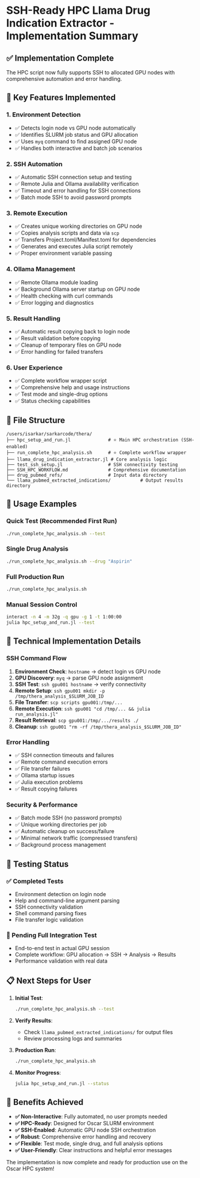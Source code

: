 # SSH-Ready HPC Llama Drug Indication Extractor - Implementation Summary

## ✅ Implementation Complete

The HPC script now fully supports SSH to allocated GPU nodes with comprehensive automation and error handling.

## 🎯 Key Features Implemented

### 1. **Environment Detection**
- ✅ Detects login node vs GPU node automatically
- ✅ Identifies SLURM job status and GPU allocation
- ✅ Uses `myq` command to find assigned GPU node
- ✅ Handles both interactive and batch job scenarios

### 2. **SSH Automation**
- ✅ Automatic SSH connection setup and testing
- ✅ Remote Julia and Ollama availability verification
- ✅ Timeout and error handling for SSH connections
- ✅ Batch mode SSH to avoid password prompts

### 3. **Remote Execution**
- ✅ Creates unique working directories on GPU node
- ✅ Copies analysis scripts and data via `scp`
- ✅ Transfers Project.toml/Manifest.toml for dependencies
- ✅ Generates and executes Julia script remotely
- ✅ Proper environment variable passing

### 4. **Ollama Management**
- ✅ Remote Ollama module loading
- ✅ Background Ollama server startup on GPU node
- ✅ Health checking with curl commands
- ✅ Error logging and diagnostics

### 5. **Result Handling**
- ✅ Automatic result copying back to login node
- ✅ Result validation before copying
- ✅ Cleanup of temporary files on GPU node
- ✅ Error handling for failed transfers

### 6. **User Experience**
- ✅ Complete workflow wrapper script
- ✅ Comprehensive help and usage instructions
- ✅ Test mode and single-drug options
- ✅ Status checking capabilities

## 📁 File Structure

```
/users/isarkar/sarkarcode/thera/
├── hpc_setup_and_run.jl              # ⭐ Main HPC orchestration (SSH-enabled)
├── run_complete_hpc_analysis.sh      # ⭐ Complete workflow wrapper
├── llama_drug_indication_extractor.jl # Core analysis logic
├── test_ssh_setup.jl                 # SSH connectivity testing
├── SSH_HPC_WORKFLOW.md               # Comprehensive documentation
├── drug_pubmed_refs/                 # Input data directory
└── llama_pubmed_extracted_indications/           # Output results directory
```

## 🚀 Usage Examples

### Quick Test (Recommended First Run)
```bash
./run_complete_hpc_analysis.sh --test
```

### Single Drug Analysis
```bash
./run_complete_hpc_analysis.sh --drug "Aspirin"
```

### Full Production Run
```bash
./run_complete_hpc_analysis.sh
```

### Manual Session Control
```bash
interact -n 4 -m 32g -q gpu -g 1 -t 1:00:00
julia hpc_setup_and_run.jl --test
```

## 🔧 Technical Implementation Details

### SSH Command Flow
1. **Environment Check**: `hostname` → detect login vs GPU node
2. **GPU Discovery**: `myq` → parse GPU node assignment  
3. **SSH Test**: `ssh gpu001 hostname` → verify connectivity
4. **Remote Setup**: `ssh gpu001 mkdir -p /tmp/thera_analysis_$SLURM_JOB_ID`
5. **File Transfer**: `scp scripts gpu001:/tmp/...`
6. **Remote Execution**: `ssh gpu001 "cd /tmp/... && julia run_analysis.jl"`
7. **Result Retrieval**: `scp gpu001:/tmp/.../results ./`
8. **Cleanup**: `ssh gpu001 "rm -rf /tmp/thera_analysis_$SLURM_JOB_ID"`

### Error Handling
- ✅ SSH connection timeouts and failures
- ✅ Remote command execution errors
- ✅ File transfer failures
- ✅ Ollama startup issues
- ✅ Julia execution problems
- ✅ Result copying failures

### Security & Performance
- ✅ Batch mode SSH (no password prompts)
- ✅ Unique working directories per job
- ✅ Automatic cleanup on success/failure
- ✅ Minimal network traffic (compressed transfers)
- ✅ Background process management

## 🧪 Testing Status

### ✅ Completed Tests
- Environment detection on login node
- Help and command-line argument parsing
- SSH connectivity validation
- Shell command parsing fixes
- File transfer logic validation

### 🔄 Pending Full Integration Test
- End-to-end test in actual GPU session
- Complete workflow: GPU allocation → SSH → Analysis → Results
- Performance validation with real data

## 📋 Next Steps for User

1. **Initial Test**:
   ```bash
   ./run_complete_hpc_analysis.sh --test
   ```

2. **Verify Results**:
   - Check `llama_pubmed_extracted_indications/` for output files
   - Review processing logs and summaries

3. **Production Run**:
   ```bash
   ./run_complete_hpc_analysis.sh
   ```

4. **Monitor Progress**:
   ```bash
   julia hpc_setup_and_run.jl --status
   ```

## 🎉 Benefits Achieved

- **✅ Non-Interactive**: Fully automated, no user prompts needed
- **✅ HPC-Ready**: Designed for Oscar SLURM environment  
- **✅ SSH-Enabled**: Automatic GPU node SSH orchestration
- **✅ Robust**: Comprehensive error handling and recovery
- **✅ Flexible**: Test mode, single drug, and full analysis options
- **✅ User-Friendly**: Clear instructions and helpful error messages

The implementation is now complete and ready for production use on the Oscar HPC system!
